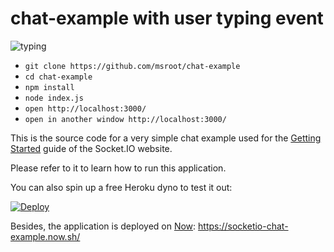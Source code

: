 # chat-example with user typing event


![typing](https://media.giphy.com/media/JIX9t2j0ZTN9S/giphy.gif)

- ```git clone https://github.com/msroot/chat-example```
- ```cd chat-example```
- ```npm install```
- ```node index.js```
- ```open http://localhost:3000/```
- ```open in another window http://localhost:3000/```

This is the source code for a very simple chat example used for
the [Getting Started](http://socket.io/get-started/chat/) guide
of the Socket.IO website.

Please refer to it to learn how to run this application.

You can also spin up a free Heroku dyno to test it out:

[![Deploy](https://www.herokucdn.com/deploy/button.png)](https://heroku.com/deploy?template=https://github.com/msroot/chat-example)

Besides, the application is deployed on [Now](https://zeit.co/now): https://socketio-chat-example.now.sh/
